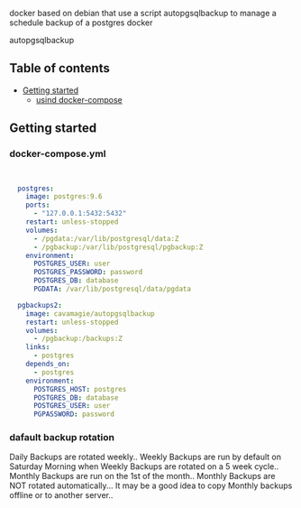 
docker based on debian that use a script autopgsqlbackup to manage a schedule backup of a postgres docker


autopgsqlbackup
## Table of contents

- [Getting started](#getting-started)
  - [usind docker-compose](#docker-compose.yml)


## Getting started

### docker-compose.yml
```yml


  postgres:
    image: postgres:9.6
    ports:
      - "127.0.0.1:5432:5432"
    restart: unless-stopped
    volumes:
      - /pgdata:/var/lib/postgresql/data:Z
      - /pgbackup:/var/lib/postgresql/pgbackup:Z
    environment:
      POSTGRES_USER: user
      POSTGRES_PASSWORD: password
      POSTGRES_DB: database
      PGDATA: /var/lib/postgresql/data/pgdata

  pgbackups2:
    image: cavamagie/autopgsqlbackup
    restart: unless-stopped
    volumes:
      - /pgbackup:/backups:Z
    links:
      - postgres
    depends_on:
      - postgres
    environment:
      POSTGRES_HOST: postgres
      POSTGRES_DB: database
      POSTGRES_USER: user
      PGPASSWORD: password
```


### dafault backup rotation 

 Daily Backups are rotated weekly..
 Weekly Backups are run by default on Saturday Morning when
 Weekly Backups are rotated on a 5 week cycle..
 Monthly Backups are run on the 1st of the month..
 Monthly Backups are NOT rotated automatically...
 It may be a good idea to copy Monthly backups offline or to another
 server..

